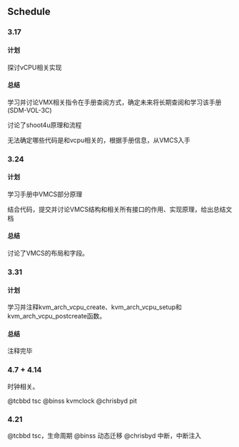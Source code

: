 ## Schedule

### 3.17
#### 计划
探讨vCPU相关实现

#### 总结
学习并讨论VMX相关指令在手册查阅方式，确定未来将长期查阅和学习该手册(SDM-VOL-3C)

讨论了shoot4u原理和流程

无法确定哪些代码是和vcpu相关的，根据手册信息，从VMCS入手


### 3.24

#### 计划
学习手册中VMCS部分原理

结合代码，提交并讨论VMCS结构和相关所有接口的作用、实现原理，给出总结文档

#### 总结
讨论了VMCS的布局和字段。


### 3.31

#### 计划
学习并注释kvm_arch_vcpu_create、kvm_arch_vcpu_setup和kvm_arch_vcpu_postcreate函数。

#### 总结
注释完毕


### 4.7 + 4.14
时钟相关。

@tcbbd tsc
@binss kvmclock
@chrisbyd pit

### 4.21
@tcbbd tsc，生命周期
@binss 动态迁移
@chrisbyd 中断，中断注入
